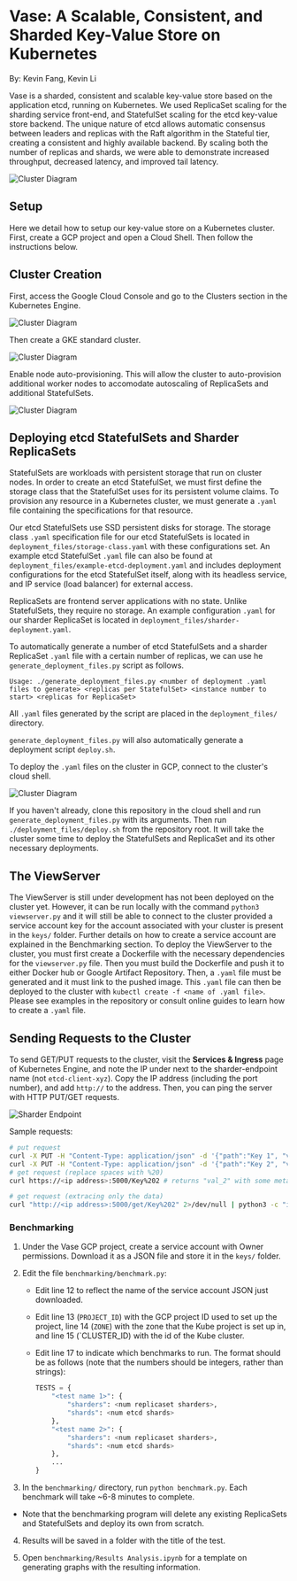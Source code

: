 # Vase: A Scalable, Consistent, and Sharded Key-Value Store on Kubernetes
By: Kevin Fang, Kevin Li

Vase is a sharded, consistent and scalable key-value store based on the application etcd, running on Kubernetes. We used ReplicaSet scaling for the sharding service front-end, and StatefulSet scaling for the etcd key-value store backend. The unique nature of etcd allows automatic consensus between leaders and replicas with the Raft algorithm in the Stateful tier, creating a consistent and highly available backend. By scaling both the number of replicas and shards, we were able to demonstrate increased throughput, decreased latency, and improved tail latency.

![Cluster Diagram](pictures/cluster_diagram.png)

## Setup

Here we detail how to setup our key-value store on a Kubernetes cluster. First, create a GCP project and open a Cloud Shell. Then follow the instructions below.

## Cluster Creation

First, access the Google Cloud Console and go to the Clusters section in the Kubernetes Engine.

![Cluster Diagram](pictures/cluster_entry.png)

Then create a GKE standard cluster.

![Cluster Diagram](pictures/create_cluster.png)

Enable node auto-provisioning. This will allow the cluster to auto-provision additional worker nodes to accomodate autoscaling of ReplicaSets and additional StatefulSets.

![Cluster Diagram](pictures/enable_autoscaling.png)

## Deploying etcd StatefulSets and Sharder ReplicaSets

StatefulSets are workloads with persistent storage that run on cluster nodes. In order to create an etcd StatefulSet, we must first define the storage class that the StatefulSet uses for its persistent volume claims. To provision any resource in a Kubernetes cluster, we must generate a `.yaml` file containing the specifications for that resource.

Our etcd StatefulSets use SSD persistent disks for storage. The storage class `.yaml` specification file for our etcd StatefulSets is located in `deployment_files/storage-class.yaml` with these configurations set. An example etcd StatefulSet `.yaml` file can also be found at `deployment_files/example-etcd-deployment.yaml` and includes deployment configurations for the etcd StatefulSet itself, along with its headless service, and IP service (load balancer) for external access.

ReplicaSets are frontend server applications with no state. Unlike StatefulSets, they require no storage. An example configuration `.yaml` for our sharder ReplicaSet is located in `deployment_files/sharder-deployment.yaml`.

To automatically generate a number of etcd StatefulSets and a sharder ReplicaSet `.yaml` file with a certain number of replicas, we can use he `generate_deployment_files.py` script as follows.

`Usage: ./generate_deployment_files.py <number of deployment .yaml files to generate> <replicas per StatefulSet> <instance number to start> <replicas for ReplicaSet>`

All `.yaml` files generated by the script are placed in the `deployment_files/` directory.

`generate_deployment_files.py` will also automatically generate a deployment script `deploy.sh`.

To deploy the `.yaml` files on the cluster in GCP, connect to the cluster's cloud shell.

![Cluster Diagram](pictures/connect.png)

If you haven't already, clone this repository in the cloud shell and run `generate_deployment_files.py` with its arguments. Then run `./deployment_files/deploy.sh` from the repository root. It will take the cluster some time to deploy the StatefulSets and ReplicaSet and its other necessary deployments.

## The ViewServer

The ViewServer is still under development has not been deployed on the cluster yet. However, it can be run locally with the command `python3 viewserver.py` and it will still be able to connect to the cluster provided a service account key for the account associated with your cluster is present in the `keys/` folder. Further details on how to create a service account are explained in the Benchmarking section. To deploy the ViewServer to the cluster, you must first create a Dockerfile with the necessary dependencies for the `viewserver.py` file. Then you must build the Dockerfile and push it to either Docker hub or Google Artifact Repository. Then, a `.yaml` file must be generated and it must link to the pushed image. This `.yaml` file can then be deployed to the cluster with `kubectl create -f <name of .yaml file>`. Please see examples in the repository or consult online guides to learn how to create a `.yaml` file.

## Sending Requests to the Cluster

To send GET/PUT requests to the cluster, visit the **Services & Ingress** page of Kubernetes Engine, and note the IP under next to the sharder-endpoint name (not `etcd-client-xyz`). Copy the IP address (including the port number), and add `http://` to the address. Then, you can ping the server with HTTP PUT/GET requests.

![Sharder Endpoint](pictures/sharder-endpoint.jpg)

Sample requests:

```sh
# put request
curl -X PUT -H "Content-Type: application/json" -d '{"path":"Key 1", "value":"val_1"}' "http://<ip address>:5000/set"
curl -X PUT -H "Content-Type: application/json" -d '{"path":"Key 2", "value":"val_2"}' "http://<ip address>:5000/set"
# get request (replace spaces with %20)
curl https://<ip address>:5000/Key%202 # returns "val_2" with some metadata about sharding

# get request (extracing only the data)
curl "http://<ip address>:5000/get/Key%202" 2>/dev/null | python3 -c "import sys,json; print(json.load(sys.stdin)['data']['node']['value'])" # returns "val_2"
```

### Benchmarking

1. Under the Vase GCP project, create a service account with Owner permissions. Download it as a JSON file and store it in the `keys/` folder.

2. Edit the file `benchmarking/benchmark.py`:

   - Edit line 12 to reflect the name of the service account JSON just downloaded.
   - Edit line 13 (`PROJECT_ID`) with the GCP project ID used to set up the project, line 14 (`ZONE`) with the zone that the Kube project is set up in, and line 15 (`CLUSTER_ID) with the id of the Kube cluster.
   - Edit line 17 to indicate which benchmarks to run. The format should be as follows (note that the numbers should be integers, rather than strings):

     ```python
     TESTS = {
         "<test name 1>": {
             "sharders": <num replicaset sharders>,
             "shards": <num etcd shards>
         },
         "<test name 2>": {
             "sharders": <num replicaset sharders>,
             "shards": <num etcd shards>
         },
         ...
     }
     ```

3. In the `benchmarking/` directory, run `python benchmark.py`. Each benchmark will take ~6-8 minutes to complete.

- Note that the benchmarking program will delete any existing ReplicaSets and StatefulSets and deploy its own from scratch.

4. Results will be saved in a folder with the title of the test.

5. Open `benchmarking/Results Analysis.ipynb` for a template on generating graphs with the resulting information.
